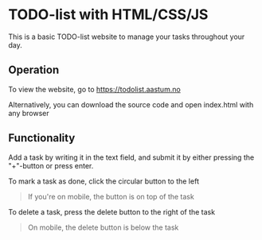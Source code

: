 # TODO-list with HTML/CSS/JS
This is a basic TODO-list website to manage your tasks throughout your day.
## Operation
To view the website, go to https://todolist.aastum.no

Alternatively, you can download the source code and open index.html with any browser
## Functionality
Add a task by writing it in the text field, and submit it by either pressing the "+"-button or press enter.

To mark a task as done, click the circular button to the left

>If you're on mobile, the button is on top of the task

To delete a task, press the delete button to the right of the task
> On mobile, the delete button is below the task
